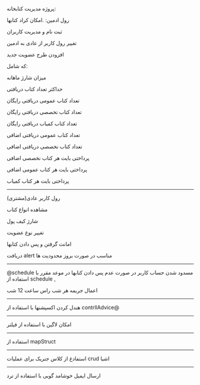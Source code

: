 پروژه مدیریت کتابخانه:



رول ادمین:
.امکان کراد کتابها

ثبت نام و مدیریت کاربران

تغییر رول کاربر از عادی به ادمین

افزودن طرح عضویت جدید

که شامل:

میزان شارژ ماهانه

حداکثر تعداد کتاب دریافتی

تعداد کتاب عمومی دریافتی رایگان

تعداد کتاب تخصصی دریافتی رایگان

تعداد کتاب کمیاب دریافتی رایگان

تعداد کتاب عمومی دریافتی اضافی

تعداد کتاب نخصصی دریافتی اضافی

پرداختی بایت هر کتاب نخصصی اضافی

پرداختی بایت هر کتاب عمومی اضافی

پرداختی بایت هر کتاب کمیاب

------------------------------------------------------------------------------------------------------------------------------------------
رول کاربر عادی(مشتری)

مشاهده انواع کتاب

شارژ کیف پول

تغییر نوع عضویت

امانت گرقتن و پس دادن کتابها

دریافت alert مناسب در صورت بروز محدودیت ها

---------------------------------------------------------------------------------------
@schedule
مسدود شدن حساب کاربر در صورت عدم پس دادن کتابها در موعد مقرر با استفاده از schedule ,

اعمال جریمه هر شب راس ساعت 12 شب

--------------------------------------------------------------------------------

هندل کردن اکسپشنها با استفاده از contrllAdvice@ 

--------------------------------------------------------------------------------

امکان لاگین با استفاده از فیلتر

---------------------------------------------------------------------------------
استفاده از mapStruct

---------------------------------------------------------------------------------

استفادع از کلاس جنریک برای عملیات crud اشیا

---------------------------------------------------------------------------------
ارسال ایمیل خوشامد گویی با استفاده از ترد












